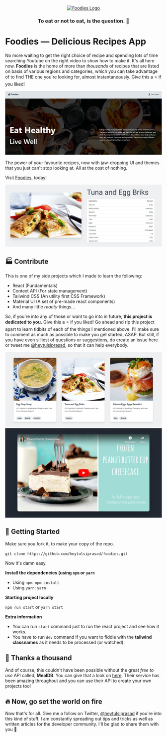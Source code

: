 <br />

<p align="center">
  <a href="https://foodies-sandy.now.sh/">
    <img src="https://www.freelogodesign.org/file/app/client/thumb/9fcf8e87-e4e3-4d1f-943c-247543adc183_200x200.png?1595280889786" alt="Foodies Logo">
  </a>

  <h3 align="center">To eat or not to eat, is the question. 🍕</h3>

# Foodies — Delicious Recipes App

No more waiting to get the right choice of recipe and spending lots of time searching Youtube on the right video to show how to make it.
It's all here now.
**Foodies** is the home of more than _thousands_ of recipes that are listed on basis of various regions and categories, which
you can take advantage of to find THE one you're looking for, almost instantaneously. Give this a ⭐ if you liked!

[![Cover Page of Foodies](/src/assets/foodies4.png "Cover Page")](https://foodies-sandy.now.sh/)

The power of your favourite recipes, now with jaw-dropping UI and themes that you just can't stop looking at. All at the cost of nothing.

Visit [Foodies](https://foodies-sandy.now.sh/), today!

[![Recipe List of Ingredients](/src/assets/foodies3.png "Recipe List of Ingredients")](https://foodies-sandy.now.sh/)

## 🏭 Contribute

This is one of my side projects which I made to learn the following:

-   React (Fundamentals)
-   Context API (For state management)
-   Tailwind CSS (An utility first CSS Framework)
-   Material UI (A set of pre-made react components)
-   And many little _reacty_ things...

So, if you're into any of those or want to go into in future, **this project is dedicated to you.** Give this a ⭐ if you liked!
Go ahead and rip this project apart to learn tidbits of each of the things I mentioned above. I'll make sure to comment as much as possible
to make you get started, ASAP. But still, if you have even silliest of questions or suggestions, do create an issue here or tweet me [@heytulsiprasad](https://twitter.com/heytulsiprasad), so that it can help everybody.

[![Grid showing search results](/src/assets/foodies2.png "Grid showing search results")](https://foodies-sandy.now.sh/)
[![Embeded video from Youtube](/src/assets/foodies1.png "Embeded video from Youtube")](https://foodies-sandy.now.sh/)

## 🎉 Getting Started

Make sure you fork it, to make your copy of the repo.

`git clone https://github.com/heytulsiprasad/foodies.git`

Now it's damn easy.

**Install the dependencies (using `npm` or `yarn`**

- Using `npm`: `npm install`
- Using `yarn`: `yarn`

**Starting project locally**

`npm run start` or `yarn start`

**Extra information**

- You can run `start` command just to run the react project and see how it works.
- You have to run `dev` command if you want to fiddle with the **tailwind classnames** as it needs to be processed (or watched).

## 🌈 Thanks a thousand

And of course, this couldn't have been possible without the great _free to use_ API called, **MealDB**. You can give that a look on [here](https://www.themealdb.com/api.php).
Their service has been amazing throughout and you can use their API to create your own projects too!

## 🔥 Now, go set the world on fire

Now that's for all. Give me a follow on Twitter, [@heytulsiprasad](https://twitter.com/heytulsiprasad) if you're into this kind of stuff.
I am constantly spreading out tips and tricks as well as written articles for the developer community. I'll be glad to share them with you 💙
